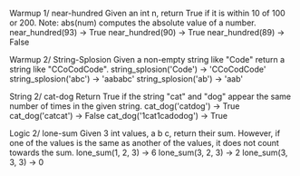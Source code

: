 Warmup 1/ near-hundred
Given an int n, return True if it is within 10 of 100 or 200. Note: abs(num) computes the absolute value of a number.
near_hundred(93) → True
near_hundred(90) → True
near_hundred(89) → False


Warmup 2/ String-Splosion
Given a non-empty string like "Code" return a string like "CCoCodCode".
string_splosion('Code') → 'CCoCodCode'
string_splosion('abc') → 'aababc'
string_splosion('ab') → 'aab'


String 2/ cat-dog
Return True if the string "cat" and "dog" appear the same number of times in the given string.
cat_dog('catdog') → True
cat_dog('catcat') → False
cat_dog('1cat1cadodog') → True


Logic 2/ lone-sum
Given 3 int values, a b c, return their sum. However, if one of the values is the same as another of the values, it does not count towards the sum.
lone_sum(1, 2, 3) → 6
lone_sum(3, 2, 3) → 2
lone_sum(3, 3, 3) → 0
